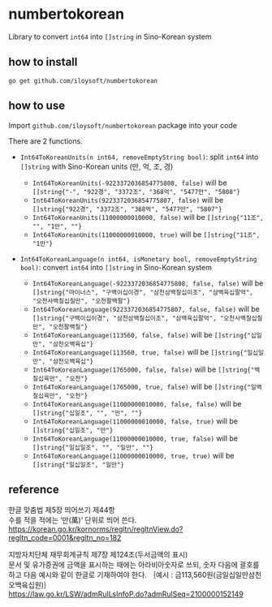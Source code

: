
# numbertokorean

Library to convert `int64` into `[]string` in Sino-Korean system

## how to install

```
go get github.com/iloysoft/numbertokorean
```

## how to use

Import `github.com/iloysoft/numbertokorean` package into your code

There are 2 functions.

- `Int64ToKoreanUnits(n int64, removeEmptyString bool)`: split `int64` into `[]string` with Sino-Korean units (만, 억, 조, 경)
    - `Int64ToKoreanUnits(-9223372036854775808, false)` will be `[]string{"-", "922경", "3372조", "368억", "5477만", "5808"}`
    - `Int64ToKoreanUnits(9223372036854775807, false)` will be `[]string{"922경", "3372조", "368억", "5477만", "5807"}`
    - `Int64ToKoreanUnits(11000000010000, false)` will be `[]string{"11조", "", "1만", ""}`
    - `Int64ToKoreanUnits(11000000010000, true)` will be `[]string{"11조", "1만"}`

- `Int64ToKoreanLanguage(n int64, isMonetary bool, removeEmptyString bool)`: convert `int64` into `[]string` in Sino-Korean system
    - `Int64ToKoreanLanguage(-9223372036854775808, false, false)` will be `[]string{"마이너스", "구백이십이경", "삼천삼백칠십이조", "삼백육십팔억", "오천사백칠십칠만", "오천팔백팔"}`
    - `Int64ToKoreanLanguage(9223372036854775807, false, false)` will be `[]string{"구백이십이경", "삼천삼백칠십이조", "삼백육십팔억", "오천사백칠십칠만", "오천팔백칠"}`
    - `Int64ToKoreanLanguage(113560, false, false)` will be `[]string{"십일만", "삼천오백육십"}`
    - `Int64ToKoreanLanguage(113560, true, false)` will be `[]string{"일십일만", "삼천오백육십"}`
    - `Int64ToKoreanLanguage(1765000, false, false)` will be `[]string{"백칠십육만", "오천"}`
    - `Int64ToKoreanLanguage(1765000, true, false)` will be `[]string{"일백칠십육만", "오천"}`
    - `Int64ToKoreanLanguage(11000000010000, false, false)` will be `[]string{"십일조", "", "만", ""}`
    - `Int64ToKoreanLanguage(11000000010000, false, true)` will be `[]string{"십일조", "만"}`
    - `Int64ToKoreanLanguage(11000000010000, true, false)` will be `[]string{"일십일조", "", "일만", ""}`
    - `Int64ToKoreanLanguage(11000000010000, true, true)` will be `[]string{"일십일조", "일만"}`

## reference

한글 맞춤법 제5장 띄어쓰기 제44항 \
수를 적을 적에는 ‘만(萬)’ 단위로 띄어 쓴다. \
https://korean.go.kr/kornorms/regltn/regltnView.do?regltn_code=0001&regltn_no=182

지방자치단체 재무회계규칙 제7장 제124조(두서금액의 표시) \
문서 및 유가증권에 금액을 표시하는 때에는 아라비아숫자로 쓰되, 숫자 다음에 괄호를 하고 다음 예시와 같이 한글로 기재하여야 한다. ｛예시 : 금113,560원(금일십일만삼천오백육십원)｝\
https://law.go.kr/LSW/admRulLsInfoP.do?admRulSeq=2100000152149

